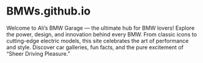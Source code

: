 # BMWs.github.io
Welcome to Ali’s BMW Garage — the ultimate hub for BMW lovers! Explore the power, design, and innovation behind every BMW. From classic icons to cutting-edge electric models, this site celebrates the art of performance and style. Discover car galleries, fun facts, and the pure excitement of “Sheer Driving Pleasure.”

